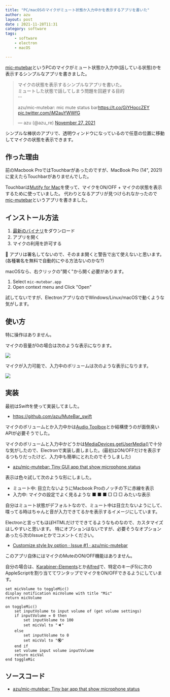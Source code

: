 ```yaml
---
title: "PC/macOSのマイクがミュート状態か入力中かを表示するアプリを書いた"
author: azu
layout: post
date : 2021-11-28T11:31
category: software
tags:
    - software
    - electron
    - macOS

---
```


[mic-mutebar](https://github.com/azu/mic-mutebar)というPCのマイクがミュート状態か入力中(話している状態)かを表示するシンプルなアプリを書きました。

<blockquote class="twitter-tweet"><p lang="ja" dir="ltr">マイクの状態を表示するシンプルなアプリを書いた。<br>ミュートした状態で話してしまう問題を回避する目的<br>--<br><br>azu/mic-mutebar: mic mute status bar<a href="https://t.co/GiYHoccZEY">https://t.co/GiYHoccZEY</a> <a href="https://t.co/jM2auYWWfG">pic.twitter.com/jM2auYWWfG</a></p>&mdash; azu (@azu_re) <a href="https://twitter.com/azu_re/status/1464587466674171905?ref_src=twsrc%5Etfw">November 27, 2021</a></blockquote>

<script async src="https://platform.twitter.com/widgets.js" charset="utf-8"></script> 

シンプルな棒状のアプリで、透明ウィンドウになっているので任意の位置に移動してマイクの状態を表示できます。

## 作った理由

前のMacbook ProではTouchbarがあったのですが、MacBook Pro (14", 2021)に変えたらTouchbarがありませんでした。

Touchbarは[Mutify for Mac](https://mutify.app/)を使って、マイクをON/OFF + マイクの状態を表示するために使っていました。
代わりとなるアプリが見つけられなかったので[mic-mutebar](https://github.com/azu/mic-mutebar)というアプリを書きました。

## インストール方法

1. [最新のバイナリ](https://github.com/azu/mic-mutebar/releases/latest)をダウンロード
2. アプリを開く
3. マイクの利用を許可する

🚧 アプリは署名してないので、そのまま開くと警告で出て使えないと思います。(各種署名を無料で自動的にやる方法ないのかな?)

macOSなら、右クリックの"開く"から開く必要があります。

1. Select `mic-mutebar.app`
2. Open context menu and Click "Open"

試してないですが、ElectronアプリなのでWindows/Linux/macOSで動くような気がします。

## 使い方

特に操作はありません。

マイクの音量が0の場合は次のような表示になります。

![](https://raw.githubusercontent.com/azu/mic-mutebar/main/docs/img/muted.png)

マイクが入力可能で、入力中のボリュームは次のような表示になります。

![](https://raw.githubusercontent.com/azu/mic-mutebar/main/docs/img/inputing.png)

## 実装

最初はSwiftを使って実装してました。

- https://github.com/azu/MuteBar_swift

マイクのボリュームとか入力中かは[Audio Toolbox](https://developer.apple.com/documentation/audiotoolbox)とか結構使うのが面倒臭いAPIが必要そうでした。

マイクのボリュームと入力中かどうかは[MediaDevices.getUserMedia()](https://developer.mozilla.org/ja/docs/Web/API/MediaDevices/getUserMedia)で十分な気がしたので、Electronで実装し直しました。(最初はON/OFFだけを表示するつもりだったけど、入力中も簡単にとれたのでそうしました)

- [azu/mic-mutebar: Tiny GUI app that show microphone status](https://github.com/azu/mic-mutebar)

表示は色々試して次のような形にしました。

- ミュート中: 目立たないようにMacbook Proのノッチの下に赤線を表示
- 入力中: マイクの設定でよく見るような ■ ■ ■ □ □ □ みたいな表示

自分はミュート状態がデフォルトなので、ミュート中は目立たないようにして、喋ってる時はちゃんと音が入力できてるかを表示するイメージにしています。

Electronと言ってもほぼHTMLだけでできてるようなものなので、カスタマイズはしやすいと思います。
特にオプションはないですが、必要そうなオプションあったら次のIssueとかでコメントください。

- [Customize style by option · Issue #1 · azu/mic-mutebar](https://github.com/azu/mic-mutebar/issues/1)

このアプリ自体にはマイクのMuteのON/OFF機能はありません。

自分の場合は、[Karabiner-Elements](https://karabiner-elements.pqrs.org/)とか[Alfred](https://www.alfredapp.com/)で、特定のキー(F5)に次のAppleScriptを割り当ててワンタップでマイクをON/OFFできるようにしています。

```
set micVolume to toggleMic()
display notification micVolume with title "Mic"
return micVolume

on toggleMic()
	set inputVolume to input volume of (get volume settings)
	if inputVolume = 0 then
		set inputVolume to 100
		set micVal to "🔈"
	else
		set inputVolume to 0
		set micVal to "🔇"
	end if
	set volume input volume inputVolume
	return micVal
end toggleMic
```

## ソースコード

- [azu/mic-mutebar: Tiny bar app that show microphone status](https://github.com/azu/mic-mutebar)
